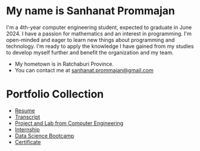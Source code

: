 My name is Sanhanat Prommajan
======================================

I'm a 4th-year computer engineering student, expected to graduate in June 2024. I have a passion for mathematics and an interest in programming. I'm open-minded and eager to learn new things about programming and technology. I'm ready to apply the knowledge I have gained from my studies to develop myself further and benefit the organization and my team.

* My hometown is in Ratchaburi Province.
* You can contact me at [sanhanat.prommajan@gmail.com](mailto:sanhanat.prommajan@gmail.com)

# Portfolio Collection
- [Resume](https://github.com/monsanhanat/Portfolio/blob/main/Resume-Sanhanat.pdf)
- [Transcript](https://github.com/monsanhanat/Portfolio/blob/main/Transcript.pdf)
- [Project and Lab from Computer Engineering](https://github.com/monsanhanat/Portfolio/tree/main/Project_CPE)
- [Internship](https://github.com/monsanhanat/Portfolio/tree/main/Internship)
- [Data Science Bootcamp](https://github.com/monsanhanat/Portfolio/tree/main/Data_Science_Bootcamp)
- [Certificate](https://github.com/monsanhanat/Portfolio/tree/main/Certificate)
